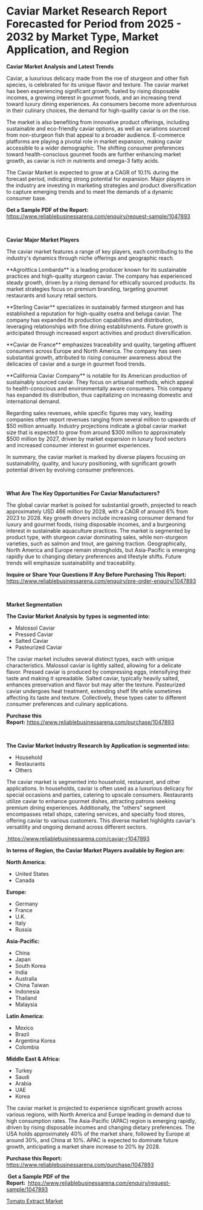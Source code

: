 <p><h1>Caviar Market Research Report Forecasted for Period from 2025 -  2032 by Market Type, Market Application, and Region</h1></p><p><strong>Caviar Market Analysis and Latest Trends</strong></p>
<p><p>Caviar, a luxurious delicacy made from the roe of sturgeon and other fish species, is celebrated for its unique flavor and texture. The caviar market has been experiencing significant growth, fueled by rising disposable incomes, a growing interest in gourmet foods, and an increasing trend toward luxury dining experiences. As consumers become more adventurous in their culinary choices, the demand for high-quality caviar is on the rise.</p><p>The market is also benefiting from innovative product offerings, including sustainable and eco-friendly caviar options, as well as variations sourced from non-sturgeon fish that appeal to a broader audience. E-commerce platforms are playing a pivotal role in market expansion, making caviar accessible to a wider demographic. The shifting consumer preferences toward health-conscious gourmet foods are further enhancing market growth, as caviar is rich in nutrients and omega-3 fatty acids.</p><p>The Caviar Market is expected to grow at a CAGR of 10.1% during the forecast period, indicating strong potential for expansion. Major players in the industry are investing in marketing strategies and product diversification to capture emerging trends and to meet the demands of a dynamic consumer base.</p></p>
<p><strong>Get a Sample PDF of the Report:&nbsp;</strong> <a href="https://www.reliablebusinessarena.com/enquiry/request-sample/1047893?utm_campaign=2279&utm_medium=2&utm_source=Github&utm_content=ia&utm_term=15022025&utm_id=caviar">https://www.reliablebusinessarena.com/enquiry/request-sample/1047893</a></p>
<p>&nbsp;</p>
<p><strong>Caviar Major Market Players</strong></p>
<p><p>The caviar market features a range of key players, each contributing to the industry's dynamics through niche offerings and geographic reach.</p><p>**Agroittica Lombarda** is a leading producer known for its sustainable practices and high-quality sturgeon caviar. The company has experienced steady growth, driven by a rising demand for ethically sourced products. Its market strategies focus on premium branding, targeting gourmet restaurants and luxury retail sectors.</p><p>**Sterling Caviar** specializes in sustainably farmed sturgeon and has established a reputation for high-quality osetra and beluga caviar. The company has expanded its production capabilities and distribution, leveraging relationships with fine dining establishments. Future growth is anticipated through increased export activities and product diversification.</p><p>**Caviar de France** emphasizes traceability and quality, targeting affluent consumers across Europe and North America. The company has seen substantial growth, attributed to rising consumer awareness about the delicacies of caviar and a surge in gourmet food trends.</p><p>**California Caviar Company** is notable for its American production of sustainably sourced caviar. They focus on artisanal methods, which appeal to health-conscious and environmentally aware consumers. This company has expanded its distribution, thus capitalizing on increasing domestic and international demand.</p><p>Regarding sales revenues, while specific figures may vary, leading companies often report revenues ranging from several million to upwards of $50 million annually. Industry projections indicate a global caviar market size that is expected to grow from around $300 million to approximately $500 million by 2027, driven by market expansion in luxury food sectors and increased consumer interest in gourmet experiences.</p><p>In summary, the caviar market is marked by diverse players focusing on sustainability, quality, and luxury positioning, with significant growth potential driven by evolving consumer preferences.</p></p>
<p>&nbsp;</p>
<p><strong>What Are The Key Opportunities For Caviar Manufacturers?</strong></p>
<p><p>The global caviar market is poised for substantial growth, projected to reach approximately USD 466 million by 2028, with a CAGR of around 6% from 2023 to 2028. Key growth drivers include increasing consumer demand for luxury and gourmet foods, rising disposable incomes, and a burgeoning interest in sustainable aquaculture practices. The market is segmented by product type, with sturgeon caviar dominating sales, while non-sturgeon varieties, such as salmon and trout, are gaining traction. Geographically, North America and Europe remain strongholds, but Asia-Pacific is emerging rapidly due to changing dietary preferences and lifestyle shifts. Future trends will emphasize sustainability and traceability.</p></p>
<p><strong>Inquire or Share Your Questions If Any Before Purchasing This Report:</strong> <a href="https://www.reliablebusinessarena.com/enquiry/pre-order-enquiry/1047893?utm_campaign=2279&utm_medium=2&utm_source=Github&utm_content=ia&utm_term=15022025&utm_id=caviar">https://www.reliablebusinessarena.com/enquiry/pre-order-enquiry/1047893</a></p>
<p>&nbsp;</p>
<p><strong>Market Segmentation</strong></p>
<p><strong>The Caviar Market Analysis by types is segmented into:</strong></p>
<p><ul><li>Malossol Caviar</li><li>Pressed Caviar</li><li>Salted Caviar</li><li>Pasteurized Caviar</li></ul></p>
<p><p>The caviar market includes several distinct types, each with unique characteristics. Malossol caviar is lightly salted, allowing for a delicate flavor. Pressed caviar is produced by compressing eggs, intensifying their taste and making it spreadable. Salted caviar, typically heavily salted, enhances preservation and flavor but may alter the texture. Pasteurized caviar undergoes heat treatment, extending shelf life while sometimes affecting its taste and texture. Collectively, these types cater to different consumer preferences and culinary applications.</p></p>
<p><strong>Purchase this Report:&nbsp;</strong><a href="https://www.reliablebusinessarena.com/purchase/1047893?utm_campaign=2279&utm_medium=2&utm_source=Github&utm_content=ia&utm_term=15022025&utm_id=caviar">https://www.reliablebusinessarena.com/purchase/1047893</a></p>
<p>&nbsp;</p>
<p><strong>The Caviar Market Industry Research by Application is segmented into:</strong></p>
<p><ul><li>Household</li><li>Restaurants</li><li>Others</li></ul></p>
<p><p>The caviar market is segmented into household, restaurant, and other applications. In households, caviar is often used as a luxurious delicacy for special occasions and parties, catering to upscale consumers. Restaurants utilize caviar to enhance gourmet dishes, attracting patrons seeking premium dining experiences. Additionally, the "others" segment encompasses retail shops, catering services, and specialty food stores, offering caviar to various customers. This diverse market highlights caviar's versatility and ongoing demand across different sectors.</p></p>
<p><a href="https://www.reliablebusinessarena.com/caviar-r1047893?utm_campaign=2279&utm_medium=2&utm_source=Github&utm_content=ia&utm_term=15022025&utm_id=caviar">&nbsp;https://www.reliablebusinessarena.com/caviar-r1047893</a></p>
<p><strong>In terms of Region, the Caviar Market Players available by Region are:</strong></p>
<p>
    <p> <strong> North America: </strong>
        <ul>
            <li>United States</li>
            <li>Canada</li>
        </ul>
        </p> 
    <p> <strong> Europe: </strong>
        <ul>
            <li>Germany</li>
            <li>France</li>
            <li>U.K.</li>
            <li>Italy</li>
            <li>Russia</li>
        </ul>
        </p> 
    <p> <strong> Asia-Pacific: </strong>
        <ul>
            <li>China</li>
            <li>Japan</li>
            <li>South Korea</li>
            <li>India</li>
            <li>Australia</li>
            <li>China Taiwan</li>
            <li>Indonesia</li>
            <li>Thailand</li>
            <li>Malaysia</li>
        </ul>
        </p> 
    <p> <strong> Latin America: </strong>
        <ul>
            <li>Mexico</li>
            <li>Brazil</li>
            <li>Argentina Korea</li>
            <li>Colombia</li>
        </ul>
        </p> 
    <p> <strong> Middle East & Africa: </strong>
        <ul>
            <li>Turkey</li>
            <li>Saudi</li>
            <li>Arabia</li>
            <li>UAE</li>
            <li>Korea</li>
        </ul>
    </p>
    </p>
<p><p>The caviar market is projected to experience significant growth across various regions, with North America and Europe leading in demand due to high consumption rates. The Asia-Pacific (APAC) region is emerging rapidly, driven by rising disposable incomes and changing dietary preferences. The USA holds approximately 40% of the market share, followed by Europe at around 30%, and China at 10%. APAC is expected to dominate future growth, anticipating a market share increase to 20% by 2028.</p></p>
<p><strong>Purchase this Report: </strong><a href="https://www.reliablebusinessarena.com/purchase/1047893?utm_campaign=2279&utm_medium=2&utm_source=Github&utm_content=ia&utm_term=15022025&utm_id=caviar">https://www.reliablebusinessarena.com/purchase/1047893</a></p>
<p>&nbsp;<strong>Get a Sample PDF of the Report:&nbsp;&nbsp;</strong><a href="https://www.reliablebusinessarena.com/enquiry/request-sample/1047893?utm_campaign=2279&utm_medium=2&utm_source=Github&utm_content=ia&utm_term=15022025&utm_id=caviar">https://www.reliablebusinessarena.com/enquiry/request-sample/1047893</a></p>
<p><strong></strong></p>
<p><p><a href="https://github.com/mayabungard8092/Market-Research-Report-List-1/blob/main/tomato-extract-market.md?utm_campaign=2279&utm_medium=2&utm_source=Github&utm_content=ia&utm_term=15022025&utm_id=caviar">Tomato Extract Market</a></p></p>